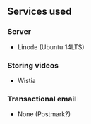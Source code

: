 ## Services used

### Server

* Linode (Ubuntu 14LTS)

### Storing videos

* Wistia

### Transactional email

* None (Postmark?)
